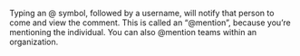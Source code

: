 Typing an @ symbol, followed by a username, will notify that person to come and view the comment. This is called an “@mention”, because you’re mentioning the individual. You can also @mention teams within an organization.
